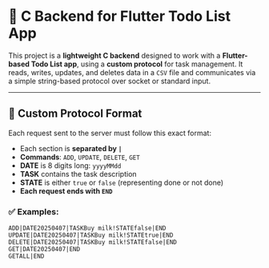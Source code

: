 # 📝 C Backend for Flutter Todo List App

This project is a **lightweight C backend** designed to work with a **Flutter-based Todo List app**, using a **custom protocol** for task management. It reads, writes, updates, and deletes data in a `CSV` file and communicates via a simple string-based protocol over socket or standard input.

---

## 📡 Custom Protocol Format

Each request sent to the server must follow this exact format:

- Each section is **separated by `|`**
- **Commands**: `ADD`, `UPDATE`, `DELETE`, `GET`
- **DATE** is 8 digits long: `yyyyMMdd`
- **TASK** contains the task description
- **STATE** is either `true` or `false` (representing done or not done)
- **Each request ends with `END`**

### ✅ Examples:

```text
ADD|DATE20250407|TASKBuy milk!STATEfalse|END
UPDATE|DATE20250407|TASKBuy milk!STATEtrue|END
DELETE|DATE20250407|TASKBuy milk!STATEfalse|END
GET|DATE20250407|END
GETALL|END
```
